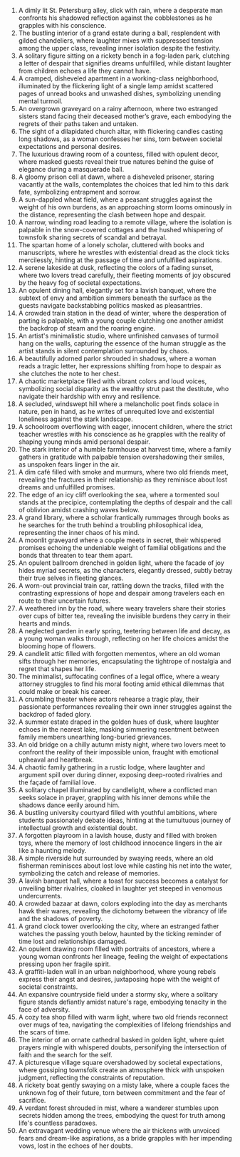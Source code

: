1. A dimly lit St. Petersburg alley, slick with rain, where a desperate man confronts his shadowed reflection against the cobblestones as he grapples with his conscience.  
2. The bustling interior of a grand estate during a ball, resplendent with gilded chandeliers, where laughter mixes with suppressed tension among the upper class, revealing inner isolation despite the festivity.  
3. A solitary figure sitting on a rickety bench in a fog-laden park, clutching a letter of despair that signifies dreams unfulfilled, while distant laughter from children echoes a life they cannot have.  
4. A cramped, disheveled apartment in a working-class neighborhood, illuminated by the flickering light of a single lamp amidst scattered pages of unread books and unwashed dishes, symbolizing unending mental turmoil.  
5. An overgrown graveyard on a rainy afternoon, where two estranged sisters stand facing their deceased mother’s grave, each embodying the regrets of their paths taken and untaken.  
6. The sight of a dilapidated church altar, with flickering candles casting long shadows, as a woman confesses her sins, torn between societal expectations and personal desires.  
7. The luxurious drawing room of a countess, filled with opulent decor, where masked guests reveal their true natures behind the guise of elegance during a masquerade ball.  
8. A gloomy prison cell at dawn, where a disheveled prisoner, staring vacantly at the walls, contemplates the choices that led him to this dark fate, symbolizing entrapment and sorrow.  
9. A sun-dappled wheat field, where a peasant struggles against the weight of his own burdens, as an approaching storm looms ominously in the distance, representing the clash between hope and despair.  
10. A narrow, winding road leading to a remote village, where the isolation is palpable in the snow-covered cottages and the hushed whispering of townsfolk sharing secrets of scandal and betrayal.  
11. The spartan home of a lonely scholar, cluttered with books and manuscripts, where he wrestles with existential dread as the clock ticks mercilessly, hinting at the passage of time and unfulfilled aspirations.  
12. A serene lakeside at dusk, reflecting the colors of a fading sunset, where two lovers tread carefully, their fleeting moments of joy obscured by the heavy fog of societal expectations.  
13. An opulent dining hall, elegantly set for a lavish banquet, where the subtext of envy and ambition simmers beneath the surface as the guests navigate backstabbing politics masked as pleasantries.  
14. A crowded train station in the dead of winter, where the desperation of parting is palpable, with a young couple clutching one another amidst the backdrop of steam and the roaring engine.  
15. An artist's minimalistic studio, where unfinished canvases of turmoil hang on the walls, capturing the essence of the human struggle as the artist stands in silent contemplation surrounded by chaos.  
16. A beautifully adorned parlor shrouded in shadows, where a woman reads a tragic letter, her expressions shifting from hope to despair as she clutches the note to her chest.  
17. A chaotic marketplace filled with vibrant colors and loud voices, symbolizing social disparity as the wealthy strut past the destitute, who navigate their hardship with envy and resilience.  
18. A secluded, windswept hill where a melancholic poet finds solace in nature, pen in hand, as he writes of unrequited love and existential loneliness against the stark landscape.  
19. A schoolroom overflowing with eager, innocent children, where the strict teacher wrestles with his conscience as he grapples with the reality of shaping young minds amid personal despair.  
20. The stark interior of a humble farmhouse at harvest time, where a family gathers in gratitude with palpable tension overshadowing their smiles, as unspoken fears linger in the air.  
21. A dim café filled with smoke and murmurs, where two old friends meet, revealing the fractures in their relationship as they reminisce about lost dreams and unfulfilled promises.  
22. The edge of an icy cliff overlooking the sea, where a tormented soul stands at the precipice, contemplating the depths of despair and the call of oblivion amidst crashing waves below.  
23. A grand library, where a scholar frantically rummages through books as he searches for the truth behind a troubling philosophical idea, representing the inner chaos of his mind.  
24. A moonlit graveyard where a couple meets in secret, their whispered promises echoing the undeniable weight of familial obligations and the bonds that threaten to tear them apart.  
25. An opulent ballroom drenched in golden light, where the facade of joy hides myriad secrets, as the characters, elegantly dressed, subtly betray their true selves in fleeting glances.  
26. A worn-out provincial train car, rattling down the tracks, filled with the contrasting expressions of hope and despair among travelers each en route to their uncertain futures.  
27. A weathered inn by the road, where weary travelers share their stories over cups of bitter tea, revealing the invisible burdens they carry in their hearts and minds.  
28. A neglected garden in early spring, teetering between life and decay, as a young woman walks through, reflecting on her life choices amidst the blooming hope of flowers.  
29. A candlelit attic filled with forgotten mementos, where an old woman sifts through her memories, encapsulating the tightrope of nostalgia and regret that shapes her life.  
30. The minimalist, suffocating confines of a legal office, where a weary attorney struggles to find his moral footing amid ethical dilemmas that could make or break his career.  
31. A crumbling theater where actors rehearse a tragic play, their passionate performances revealing their own inner struggles against the backdrop of faded glory.  
32. A summer estate draped in the golden hues of dusk, where laughter echoes in the nearest lake, masking simmering resentment between family members unearthing long-buried grievances.  
33. An old bridge on a chilly autumn misty night, where two lovers meet to confront the reality of their impossible union, fraught with emotional upheaval and heartbreak.  
34. A chaotic family gathering in a rustic lodge, where laughter and argument spill over during dinner, exposing deep-rooted rivalries and the façade of familial love.  
35. A solitary chapel illuminated by candlelight, where a conflicted man seeks solace in prayer, grappling with his inner demons while the shadows dance eerily around him.  
36. A bustling university courtyard filled with youthful ambitions, where students passionately debate ideas, hinting at the tumultuous journey of intellectual growth and existential doubt.  
37. A forgotten playroom in a lavish house, dusty and filled with broken toys, where the memory of lost childhood innocence lingers in the air like a haunting melody.  
38. A simple riverside hut surrounded by swaying reeds, where an old fisherman reminisces about lost love while casting his net into the water, symbolizing the catch and release of memories.  
39. A lavish banquet hall, where a toast for success becomes a catalyst for unveiling bitter rivalries, cloaked in laughter yet steeped in venomous undercurrents.  
40. A crowded bazaar at dawn, colors exploding into the day as merchants hawk their wares, revealing the dichotomy between the vibrancy of life and the shadows of poverty.  
41. A grand clock tower overlooking the city, where an estranged father watches the passing youth below, haunted by the ticking reminder of time lost and relationships damaged.  
42. An opulent drawing room filled with portraits of ancestors, where a young woman confronts her lineage, feeling the weight of expectations pressing upon her fragile spirit.  
43. A graffiti-laden wall in an urban neighborhood, where young rebels express their angst and desires, juxtaposing hope with the weight of societal constraints.  
44. An expansive countryside field under a stormy sky, where a solitary figure stands defiantly amidst nature's rage, embodying tenacity in the face of adversity.  
45. A cozy tea shop filled with warm light, where two old friends reconnect over mugs of tea, navigating the complexities of lifelong friendships and the scars of time.  
46. The interior of an ornate cathedral basked in golden light, where quiet prayers mingle with whispered doubts, personifying the intersection of faith and the search for the self.  
47. A picturesque village square overshadowed by societal expectations, where gossiping townsfolk create an atmosphere thick with unspoken judgment, reflecting the constraints of reputation.  
48. A rickety boat gently swaying on a misty lake, where a couple faces the unknown fog of their future, torn between commitment and the fear of sacrifice.  
49. A verdant forest shrouded in mist, where a wanderer stumbles upon secrets hidden among the trees, embodying the quest for truth among life's countless paradoxes.  
50. An extravagant wedding venue where the air thickens with unvoiced fears and dream-like aspirations, as a bride grapples with her impending vows, lost in the echoes of her doubts.